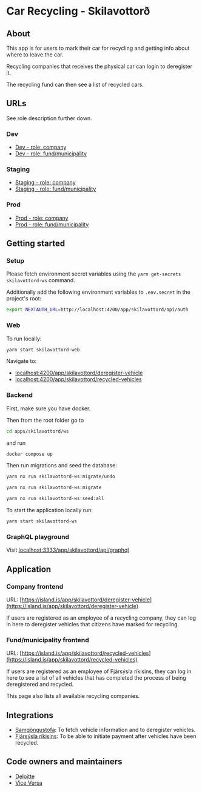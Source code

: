 # Car Recycling - Skilavottorð

## About

This app is for users to mark their car for recycling and getting info about
where to leave the car.

Recycling companies that receives the physical car can login to deregister it.

The recycling fund can then see a list of recycled cars.

## URLs

See role description further down.

### Dev

- [Dev - role: company](https://beta.dev01.devland.is/app/skilavottord/deregister-vehicle)
- [Dev - role: fund/municipality](https://beta.dev01.devland.is/app/skilavottord/recycled-vehicles)

### Staging

- [Staging - role: company](https://beta.staging01.devland.is/app/skilavottord/deregister-vehicle)
- [Staging - role: fund/municipality](https://beta.staging01.devland.is/app/skilavottord/recycled-vehicles)

### Prod

- [Prod - role: company](https://island.is/app/skilavottord/deregister-vehicle)
- [Prod - role: fund/municipality](https://island.is/app/skilavottord/recycled-vehicles)

## Getting started

### Setup

Please fetch environment secret variables using the
`yarn get-secrets skilavottord-ws` command.

Additionally add the following environment variables to `.env.secret` in the
project's root:

```bash
export NEXTAUTH_URL=http://localhost:4200/app/skilavottord/api/auth
```

### Web

To run locally:

```bash
yarn start skilavottord-web
```

Navigate to:

- [localhost:4200/app/skilavottord/deregister-vehicle](http://localhost:4200/app/skilavottord/deregister-vehicle)
- [localhost:4200/app/skilavottord/recycled-vehicles](http://localhost:4200/app/skilavottord/recycled-vehicles)

### Backend

First, make sure you have docker.

Then from the root folder go to

```bash
cd apps/skilavottord/ws
```

and run

```bash
docker compose up
```

Then run migrations and seed the database:

```bash
yarn nx run skilavottord-ws:migrate/undo
```

```bash
yarn nx run skilavottord-ws:migrate
```

```bash
yarn nx run skilavottord-ws:seed:all
```

To start the application locally run:

```bash
yarn start skilavottord-ws
```

### GraphQL playground

Visit
[localhost:3333/app/skilavottord/api/graphql](http://localhost:3333/app/skilavottord/api/graphql)

## Application

### Company frontend

URL:
[https://island.is/app/skilavottord/deregister-vehicle](https://island.is/app/skilavottord/deregister-vehicle)

If users are registered as an employee of a recycling company, they can log in
here to deregister vehicles that citizens have marked for recycling.

### Fund/municipality frontend

URL:
[https://island.is/app/skilavottord/recycled-vehicles](https://island.is/app/skilavottord/recycled-vehicles)

If users are registered as an employee of Fjársýsla ríkisins, they can log in
here to see a list of all vehicles that has completed the process of being
deregistered and recycled.

This page also lists all available recycling companies.

## Integrations

- [Samgöngustofa](https://www.samgongustofa.is/): To fetch vehicle information
  and to deregister vehicles.
- [Fjársýsla ríkisins](https://www.fjs.is/): To be able to initiate payment
  after vehicles have been recycled.

## Code owners and maintainers

- [Deloitte](https://github.com/orgs/island-is/teams/deloitte/members)
- [Vice Versa](https://github.com/orgs/island-is/teams/vice-versa/members)
